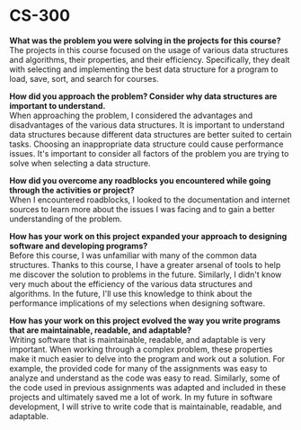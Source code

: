 # CS-300

**What was the problem you were solving in the projects for this course?**  
The projects in this course focused on the usage of various data structures and algorithms, their properties, and their efficiency. Specifically, they dealt with selecting and implementing the best data structure for a program to load, save, sort, and search for courses.  
  
**How did you approach the problem? Consider why data structures are important to understand.**  
When approaching the problem, I considered the advantages and disadvantages of the various data structures. It is important to understand data structures because different data structures are better suited to certain tasks. Choosing an inappropriate data structure could cause performance issues. It's important to consider all factors of the problem you are trying to solve when selecting a data structure.  
  
**How did you overcome any roadblocks you encountered while going through the activities or project?**  
When I encountered roadblocks, I looked to the documentation and internet sources to learn more about the issues I was facing and to gain a better understanding of the problem.  
  
**How has your work on this project expanded your approach to designing software and developing programs?**  
Before this course, I was unfamiliar with many of the common data structures. Thanks to this course, I have a greater arsenal of tools to help me discover the solution to problems in the future. Similarly, I didn't know very much about the efficiency of the various data structures and algorithms. In the future, I'll use this knowledge to think about the performance implications of my selections when designing software.  
  
**How has your work on this project evolved the way you write programs that are maintainable, readable, and adaptable?**  
Writing software that is maintainable, readable, and adaptable is very important. When working through a complex problem, these properties make it much easier to delve into the program and work out a solution. For example, the provided code for many of the assignments was easy to analyze and understand as the code was easy to read. Similarly, some of the code used in previous assignments was adapted and included in these projects and ultimately saved me a lot of work. In my future in software development, I will strive to write code that is maintainable, readable, and adaptable. 
